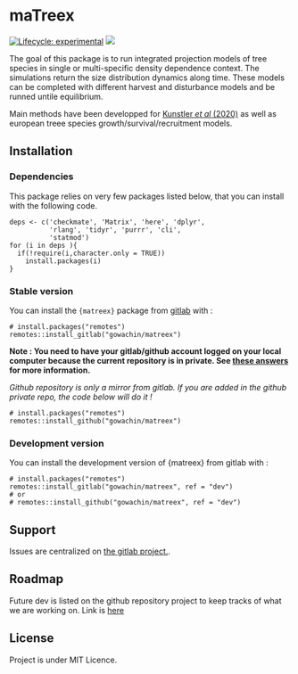 # maTreex

<!-- badges: start -->

[![Lifecycle:
experimental](https://img.shields.io/badge/lifecycle-experimental-orange.svg)](https://www.tidyverse.org/lifecycle/#experimental)
[![](https://img.shields.io/badge/devel%20version-0.1.0-blue.svg)](https://gitlab.com/gowachin/matreex)

<!-- badges: end -->

The goal of this package is to run integrated projection models of tree species in single or multi-specific density dependence context. The simulations return the size distribution dynamics along time. These models can be completed with different harvest and disturbance models and be runned untile equilibrium.

Main methods have been developped for [Kunstler *et al* (2020)](https://doi.org/10.1111/1365-2745.13533) as well as european treee species growth/survival/recruitment models.

## Installation

### Dependencies

This package relies on very few packages listed below, that you can install with the following code.

```
deps <- c('checkmate', 'Matrix', 'here', 'dplyr', 
          'rlang', 'tidyr', 'purrr', 'cli', 
          'statmod')
for (i in deps ){
  if(!require(i,character.only = TRUE))
    install.packages(i)
}
```

### Stable version

<!-- 
Be aware that anyone who installs directly from GitHub will need to explicitly request vignettes, e.g. with devtools::install_github(dependencies = TRUE, build_vignettes = TRUE).

-->

You can install the `{matreex}` package from [gitlab](https://gitlab.com/gowachin/matreex) with :

```
# install.packages("remotes")
remotes::install_gitlab("gowachin/matreex")
```

<!--
```
# or
# install.packages("devtools")
# devtools::install_gitlab('https://gitlab.com/gowachin/matreex')
```
-->

**Note : You need to have your gitlab/github account logged on your local computer because the current repository is in private. See [these answers](https://stackoverflow.com/questions/21171142/how-to-install-r-package-from-private-repo-using-devtools-install-github) for more information.**

*Github repository is only a mirror from gitlab. If you are added in the github private repo, the code below will do it !*

```
# install.packages("remotes")
remotes::install_github("gowachin/matreex")
```

<!--
```
# or
# install.packages("devtools")
# devtools::install_github('https://gitlab.com/gowachin/matreex')
```
-->

### Development version

You can install the development version of {matreex} from gitlab with :

```
# install.packages("remotes")
remotes::install_gitlab("gowachin/matreex", ref = "dev")
# or
# remotes::install_github("gowachin/matreex", ref = "dev")
```

<!--
```
# or
# install.packages("devtools")
# devtools::install_gitlab('https://gitlab.com/gowachin/matreex', ref = "dev")
```
-->

## Support

Issues are centralized on [the gitlab project.](https://gitlab.com/gowachin/matreex/-/issues). 

## Roadmap

Future dev is listed on the github repository project to keep tracks of what we are working on.
Link is [here](https://github.com/gowachin/matreex/projects/1)

## License

Project is under MIT Licence.

<!--
## Suggestions for a good README
Every project is different, so consider which of these sections apply to yours. The sections used in the template are suggestions for most open source projects. Also keep in mind that while a README can be too long and detailed, too long is better than too short. If you think your README is too long, consider utilizing another form of documentation rather than cutting out information.

## Name
Choose a self-explaining name for your project.

## Description
Let people know what your project can do specifically. Provide context and add a link to any reference visitors might be unfamiliar with. A list of Features or a Background subsection can also be added here. If there are alternatives to your project, this is a good place to list differentiating factors.

## Badges
On some READMEs, you may see small images that convey metadata, such as whether or not all the tests are passing for the project. You can use Shields to add some to your README. Many services also have instructions for adding a badge.

## Visuals
Depending on what you are making, it can be a good idea to include screenshots or even a video (you'll frequently see GIFs rather than actual videos). Tools like ttygif can help, but check out Asciinema for a more sophisticated method.

## Installation
Within a particular ecosystem, there may be a common way of installing things, such as using Yarn, NuGet, or Homebrew. However, consider the possibility that whoever is reading your README is a novice and would like more guidance. Listing specific steps helps remove ambiguity and gets people to using your project as quickly as possible. If it only runs in a specific context like a particular programming language version or operating system or has dependencies that have to be installed manually, also add a Requirements subsection.

## Usage
Use examples liberally, and show the expected output if you can. It's helpful to have inline the smallest example of usage that you can demonstrate, while providing links to more sophisticated examples if they are too long to reasonably include in the README.

## Support
Tell people where they can go to for help. It can be any combination of an issue tracker, a chat room, an email address, etc.

## Roadmap
If you have ideas for releases in the future, it is a good idea to list them in the README.

## Contributing
State if you are open to contributions and what your requirements are for accepting them.

For people who want to make changes to your project, it's helpful to have some documentation on how to get started. Perhaps there is a script that they should run or some environment variables that they need to set. Make these steps explicit. These instructions could also be useful to your future self.

You can also document commands to lint the code or run tests. These steps help to ensure high code quality and reduce the likelihood that the changes inadvertently break something. Having instructions for running tests is especially helpful if it requires external setup, such as starting a Selenium server for testing in a browser.

## Authors and acknowledgment
Show your appreciation to those who have contributed to the project.

## License
For open source projects, say how it is licensed.

## Project status
If you have run out of energy or time for your project, put a note at the top of the README saying that development has slowed down or stopped completely. Someone may choose to fork your project or volunteer to step in as a maintainer or owner, allowing your project to keep going. You can also make an explicit request for maintainers.
-->

